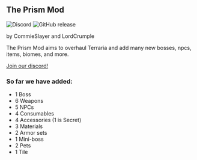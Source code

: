 ## The Prism Mod
![Discord](https://img.shields.io/discord/591522781087399937.svg)
![GitHub release](https://img.shields.io/github/release/CommieSlayer1950/prismmod.svg?label=latest%20version)

by CommieSlayer and LordCrumple




The Prism Mod aims to overhaul Terraria and add many new bosses, npcs, items, biomes, and more.

[Join our discord!](https://discord.gg/wHCmEDU)

### So far we have added:

* 1 Boss
* 6 Weapons
* 5 NPCs
* 4 Consumables
* 4 Accessories (1 is Secret)
* 3 Materials
* 2 Armor sets
* 1 Mini-boss
* 2 Pets
* 1 Tile


